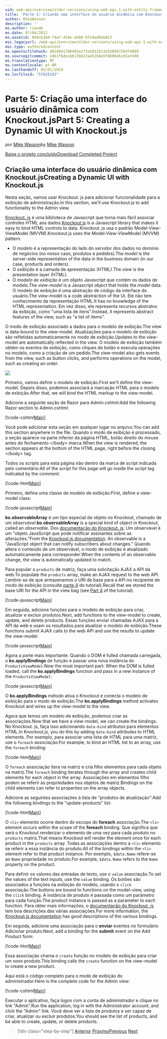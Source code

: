 ```yaml
---
uid: web-api/overview/older-versions/using-web-api-1-with-entity-framework-5/using-web-api-with-entity-framework-part-5
title: 'Parte 5: Criando uma interface do usuário dinâmica com Knockout. js | Microsoft Docs'
author: MikeWasson
description: ''
ms.author: riande
ms.date: 07/04/2012
ms.assetid: 9d9cb3b0-f4a7-434e-a508-9fc0ad0eb813
msc.legacyurl: /web-api/overview/older-versions/using-web-api-1-with-entity-framework-5/using-web-api-with-entity-framework-part-5
msc.type: authoredcontent
ms.openlocfilehash: d019941700992e173a5812b11b558b6726dfd809
ms.sourcegitcommit: 24b1f6decbb17bb22a45166e5fdb0845c65af498
ms.translationtype: MT
ms.contentlocale: pt-BR
ms.lasthandoff: 03/01/2019
ms.locfileid: "57025163"
---
```

<a name="part-5-creating-a-dynamic-ui-with-knockoutjs"></a><span data-ttu-id="c614d-102">Parte 5: Criação uma interface do usuário dinâmica com Knockout.js</span><span class="sxs-lookup"><span data-stu-id="c614d-102">Part 5: Creating a Dynamic UI with Knockout.js</span></span>
====================
<span data-ttu-id="c614d-103">por [Mike Wasson](https://github.com/MikeWasson)</span><span class="sxs-lookup"><span data-stu-id="c614d-103">by [Mike Wasson](https://github.com/MikeWasson)</span></span>

[<span data-ttu-id="c614d-104">Baixe o projeto concluído</span><span class="sxs-lookup"><span data-stu-id="c614d-104">Download Completed Project</span></span>](http://code.msdn.microsoft.com/ASP-NET-Web-API-with-afa30545)

## <a name="creating-a-dynamic-ui-with-knockoutjs"></a><span data-ttu-id="c614d-105">Criação uma interface do usuário dinâmica com Knockout.js</span><span class="sxs-lookup"><span data-stu-id="c614d-105">Creating a Dynamic UI with Knockout.js</span></span>

<span data-ttu-id="c614d-106">Nesta seção, vamos usar Knockout. js para adicionar funcionalidade para a exibição de administração.</span><span class="sxs-lookup"><span data-stu-id="c614d-106">In this section, we'll use Knockout.js to add functionality to the Admin view.</span></span>

<span data-ttu-id="c614d-107">[Knockout. js](http://knockoutjs.com/) é uma biblioteca de Javascript que torna mais fácil associar controles HTML aos dados.</span><span class="sxs-lookup"><span data-stu-id="c614d-107">[Knockout.js](http://knockoutjs.com/) is a Javascript library that makes it easy to bind HTML controls to data.</span></span> <span data-ttu-id="c614d-108">Knockout. js usa o padrão Model-View-ViewModel (MVVM).</span><span class="sxs-lookup"><span data-stu-id="c614d-108">Knockout.js uses the Model-View-ViewModel (MVVM) pattern.</span></span>

- <span data-ttu-id="c614d-109">O *modelo* é a representação do lado do servidor dos dados no domínio de negócios (no nosso caso, produtos e pedidos).</span><span class="sxs-lookup"><span data-stu-id="c614d-109">The *model* is the server-side representation of the data in the business domain (in our case, products and orders).</span></span>
- <span data-ttu-id="c614d-110">O *exibição* é a camada de apresentação (HTML).</span><span class="sxs-lookup"><span data-stu-id="c614d-110">The *view* is the presentation layer (HTML).</span></span>
- <span data-ttu-id="c614d-111">O *modelo de exibição* é um objeto Javascript que contém os dados de modelo.</span><span class="sxs-lookup"><span data-stu-id="c614d-111">The *view-model* is a Javascript object that holds the model data.</span></span> <span data-ttu-id="c614d-112">O modelo de exibição é uma abstração de código da interface do usuário.</span><span class="sxs-lookup"><span data-stu-id="c614d-112">The view-model is a code abstraction of the UI.</span></span> <span data-ttu-id="c614d-113">Ele não tem conhecimento da representação HTML.</span><span class="sxs-lookup"><span data-stu-id="c614d-113">It has no knowledge of the HTML representation.</span></span> <span data-ttu-id="c614d-114">Em vez disso, ele representa recursos abstratos da exibição, como "uma lista de itens".</span><span class="sxs-lookup"><span data-stu-id="c614d-114">Instead, it represents abstract features of the view, such as "a list of items".</span></span>

<span data-ttu-id="c614d-115">O modo de exibição associado a dados para o modelo de exibição.</span><span class="sxs-lookup"><span data-stu-id="c614d-115">The view is data-bound to the view-model.</span></span> <span data-ttu-id="c614d-116">Atualizações para o modelo de exibição são refletidas automaticamente no modo de exibição.</span><span class="sxs-lookup"><span data-stu-id="c614d-116">Updates to the view-model are automatically reflected in the view.</span></span> <span data-ttu-id="c614d-117">O modelo de exibição também obtém os eventos de exibição, como cliques de botão e executa operações no modelo, como a criação de um pedido.</span><span class="sxs-lookup"><span data-stu-id="c614d-117">The view-model also gets events from the view, such as button clicks, and performs operations on the model, such as creating an order.</span></span>

![](using-web-api-with-entity-framework-part-5/_static/image1.png)

<span data-ttu-id="c614d-118">Primeiro, vamos definir o modelo de exibição.</span><span class="sxs-lookup"><span data-stu-id="c614d-118">First we'll define the view-model.</span></span> <span data-ttu-id="c614d-119">Depois disso, podemos associará a marcação HTML para o modelo de exibição.</span><span class="sxs-lookup"><span data-stu-id="c614d-119">After that, we will bind the HTML markup to the view-model.</span></span>

<span data-ttu-id="c614d-120">Adicione a seguinte seção de Razor para Admin.cshtml:</span><span class="sxs-lookup"><span data-stu-id="c614d-120">Add the following Razor section to Admin.cshtml:</span></span>

[!code-cshtml[Main](using-web-api-with-entity-framework-part-5/samples/sample1.cshtml)]

<span data-ttu-id="c614d-121">Você pode adicionar esta seção em qualquer lugar no arquivo.</span><span class="sxs-lookup"><span data-stu-id="c614d-121">You can add this section anywhere in the file.</span></span> <span data-ttu-id="c614d-122">Quando o modo de exibição é processado, a seção aparece na parte inferior da página HTML, botão direito do mouse antes do fechamento &lt;/body&gt; marca.</span><span class="sxs-lookup"><span data-stu-id="c614d-122">When the view is rendered, the section appears at the bottom of the HTML page, right before the closing &lt;/body&gt; tag.</span></span>

<span data-ttu-id="c614d-123">Todos os scripts para esta página irão dentro da marca de script indicada pelo comentário:</span><span class="sxs-lookup"><span data-stu-id="c614d-123">All of the script for this page will go inside the script tag indicated by the comment:</span></span>

[!code-html[Main](using-web-api-with-entity-framework-part-5/samples/sample2.html)]

<span data-ttu-id="c614d-124">Primeiro, defina uma classe de modelo de exibição:</span><span class="sxs-lookup"><span data-stu-id="c614d-124">First, define a view-model class:</span></span>

[!code-javascript[Main](using-web-api-with-entity-framework-part-5/samples/sample3.js)]

<span data-ttu-id="c614d-125">**ko.observableArray** é um tipo especial de objeto no Knockout, chamado de um *observável*.</span><span class="sxs-lookup"><span data-stu-id="c614d-125">**ko.observableArray** is a special kind of object in Knockout, called an *observable*.</span></span> <span data-ttu-id="c614d-126">Dos [documentação do Knockout. js](http://knockoutjs.com/documentation/observables.html): Um observável é um "objeto JavaScript que pode notificar assinantes sobre as alterações."</span><span class="sxs-lookup"><span data-stu-id="c614d-126">From the [Knockout.js documentation](http://knockoutjs.com/documentation/observables.html): An observable is a "JavaScript object that can notify subscribers about changes."</span></span> <span data-ttu-id="c614d-127">Quando altera o conteúdo de um observável, o modo de exibição é atualizado automaticamente para corresponder.</span><span class="sxs-lookup"><span data-stu-id="c614d-127">When the contents of an observable change, the view is automatically updated to match.</span></span>

<span data-ttu-id="c614d-128">Para popular o `products` de matriz, faça uma solicitação AJAX a API da web.</span><span class="sxs-lookup"><span data-stu-id="c614d-128">To populate the `products` array, make an AJAX request to the web API.</span></span> <span data-ttu-id="c614d-129">Lembre-se de que armazenamos o URI de base para a API no recipiente de modo de exibição (consulte [parte 4](using-web-api-with-entity-framework-part-4.md) do tutorial).</span><span class="sxs-lookup"><span data-stu-id="c614d-129">Recall that we stored the base URI for the API in the view bag (see [Part 4](using-web-api-with-entity-framework-part-4.md) of the tutorial).</span></span>

[!code-javascript[Main](using-web-api-with-entity-framework-part-5/samples/sample4.js?highlight=5)]

<span data-ttu-id="c614d-130">Em seguida, adicione funções para o modelo de exibição para criar, atualizar e excluir produtos.</span><span class="sxs-lookup"><span data-stu-id="c614d-130">Next, add functions to the view-model to create, update, and delete products.</span></span> <span data-ttu-id="c614d-131">Essas funções enviar chamadas AJAX para a API da web e usam os resultados para atualizar o modelo de exibição.</span><span class="sxs-lookup"><span data-stu-id="c614d-131">These functions submit AJAX calls to the web API and use the results to update the view-model.</span></span>

[!code-javascript[Main](using-web-api-with-entity-framework-part-5/samples/sample5.js?highlight=7)]

<span data-ttu-id="c614d-132">Agora a parte mais importante: Quando o DOM é fulled chamada carregada, o **ko.applyBindings** de função e passar uma nova instância do `ProductsViewModel`:</span><span class="sxs-lookup"><span data-stu-id="c614d-132">Now the most important part: When the DOM is fulled loaded, call the **ko.applyBindings** function and pass in a new instance of the `ProductsViewModel`:</span></span>

[!code-javascript[Main](using-web-api-with-entity-framework-part-5/samples/sample6.js)]

<span data-ttu-id="c614d-133">O **ko.applyBindings** método ativa o Knockout e conecta o modelo de exibição para o modo de exibição.</span><span class="sxs-lookup"><span data-stu-id="c614d-133">The **ko.applyBindings** method activates Knockout and wires up the view-model to the view.</span></span>

<span data-ttu-id="c614d-134">Agora que temos um modelo de exibição, podemos criar as associações.</span><span class="sxs-lookup"><span data-stu-id="c614d-134">Now that we have a view-model, we can create the bindings.</span></span> <span data-ttu-id="c614d-135">No Knockout. js, faça isso adicionando `data-bind` atributos para elementos HTML.</span><span class="sxs-lookup"><span data-stu-id="c614d-135">In Knockout.js, you do this by adding `data-bind` attributes to HTML elements.</span></span> <span data-ttu-id="c614d-136">Por exemplo, para associar uma lista de HTML para uma matriz, use o `foreach` associação:</span><span class="sxs-lookup"><span data-stu-id="c614d-136">For example, to bind an HTML list to an array, use the `foreach` binding:</span></span>

[!code-html[Main](using-web-api-with-entity-framework-part-5/samples/sample7.html?highlight=1)]

<span data-ttu-id="c614d-137">O `foreach` associação itera na matriz e cria filho elementos para cada objeto na matriz.</span><span class="sxs-lookup"><span data-stu-id="c614d-137">The `foreach` binding iterates through the array and creates child elements for each object in the array.</span></span> <span data-ttu-id="c614d-138">Associações em elementos filho podem se referir às propriedades nos objetos de matriz.</span><span class="sxs-lookup"><span data-stu-id="c614d-138">Bindings on the child elements can refer to properties on the array objects.</span></span>

<span data-ttu-id="c614d-139">Adicione as seguintes associações à lista de "produtos de atualização":</span><span class="sxs-lookup"><span data-stu-id="c614d-139">Add the following bindings to the "update-products" list:</span></span>

[!code-html[Main](using-web-api-with-entity-framework-part-5/samples/sample8.html)]

<span data-ttu-id="c614d-140">O `<li>` elemento ocorre dentro do escopo do **foreach** associação.</span><span class="sxs-lookup"><span data-stu-id="c614d-140">The `<li>` element occurs within the scope of the **foreach** binding.</span></span> <span data-ttu-id="c614d-141">Que significa que será o Knockout renderizar o elemento de uma vez para cada produto no `products` matriz.</span><span class="sxs-lookup"><span data-stu-id="c614d-141">That means Knockout will render the element once for each product in the `products` array.</span></span> <span data-ttu-id="c614d-142">Todas as associações dentro a `<li>` elemento se referir a essa instância do produto.</span><span class="sxs-lookup"><span data-stu-id="c614d-142">All of the bindings within the `<li>` element refer to that product instance.</span></span> <span data-ttu-id="c614d-143">Por exemplo, `$data.Name` refere-se ao `Name` propriedade no produto.</span><span class="sxs-lookup"><span data-stu-id="c614d-143">For example, `$data.Name` refers to the `Name` property on the product.</span></span>

<span data-ttu-id="c614d-144">Para definir os valores das entradas de texto, use o `value` associação.</span><span class="sxs-lookup"><span data-stu-id="c614d-144">To set the values of the text inputs, use the `value` binding.</span></span> <span data-ttu-id="c614d-145">Os botões são associados a funções na exibição do modelo, usando o `click` associação.</span><span class="sxs-lookup"><span data-stu-id="c614d-145">The buttons are bound to functions on the model-view, using the `click` binding.</span></span> <span data-ttu-id="c614d-146">A instância de produto é passada como um parâmetro para cada função.</span><span class="sxs-lookup"><span data-stu-id="c614d-146">The product instance is passed as a parameter to each function.</span></span> <span data-ttu-id="c614d-147">Para obter mais informações, o [documentação do Knockout. js](http://knockoutjs.com/documentation/observables.html) tem boa descrições das várias associações.</span><span class="sxs-lookup"><span data-stu-id="c614d-147">For more information, the [Knockout.js documentation](http://knockoutjs.com/documentation/observables.html) has good descriptions of the various bindings.</span></span>

<span data-ttu-id="c614d-148">Em seguida, adicione uma associação para o **enviar** eventos no formulário Adicionar produto:</span><span class="sxs-lookup"><span data-stu-id="c614d-148">Next, add a binding for the **submit** event on the Add Product form:</span></span>

[!code-html[Main](using-web-api-with-entity-framework-part-5/samples/sample9.html)]

<span data-ttu-id="c614d-149">Essa associação chama o `create` função no modelo de exibição para criar um novo produto.</span><span class="sxs-lookup"><span data-stu-id="c614d-149">This binding calls the `create` function on the view-model to create a new product.</span></span>

<span data-ttu-id="c614d-150">Aqui está o código completo para o modo de exibição do administrador:</span><span class="sxs-lookup"><span data-stu-id="c614d-150">Here is the complete code for the Admin view:</span></span>

[!code-cshtml[Main](using-web-api-with-entity-framework-part-5/samples/sample10.cshtml)]

<span data-ttu-id="c614d-151">Executar o aplicativo, faça logon com a conta de administrador e clique no link "Admin".</span><span class="sxs-lookup"><span data-stu-id="c614d-151">Run the application, log in with the Administrator account, and click the "Admin" link.</span></span> <span data-ttu-id="c614d-152">Você deve ver a lista de produtos e ser capaz de criar, atualizar ou excluir produtos.</span><span class="sxs-lookup"><span data-stu-id="c614d-152">You should see the list of products, and be able to create, update, or delete products.</span></span>

> [!div class="step-by-step"]
> <span data-ttu-id="c614d-153">[Anterior](using-web-api-with-entity-framework-part-4.md)
> [Próximo](using-web-api-with-entity-framework-part-6.md)</span><span class="sxs-lookup"><span data-stu-id="c614d-153">[Previous](using-web-api-with-entity-framework-part-4.md)
[Next](using-web-api-with-entity-framework-part-6.md)</span></span>
